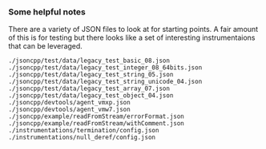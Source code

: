 ### Some helpful notes


There are a variety of JSON files to look at for starting points.  A
fair amount of this is for testing but there looks like a set of
interesting instrumentaions that can be leveraged.

```
./jsoncpp/test/data/legacy_test_basic_08.json
./jsoncpp/test/data/legacy_test_integer_08_64bits.json
./jsoncpp/test/data/legacy_test_string_05.json
./jsoncpp/test/data/legacy_test_string_unicode_04.json
./jsoncpp/test/data/legacy_test_array_07.json
./jsoncpp/test/data/legacy_test_object_04.json
./jsoncpp/devtools/agent_vmxp.json
./jsoncpp/devtools/agent_vmw7.json
./jsoncpp/example/readFromStream/errorFormat.json
./jsoncpp/example/readFromStream/withComment.json
./instrumentations/termination/config.json
./instrumentations/null_deref/config.json
```